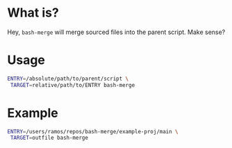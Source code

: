 # What is?

Hey, `bash-merge` will merge sourced files into the parent script. Make sense?


# Usage
```bash
ENTRY=/absolute/path/to/parent/script \
 TARGET=relative/path/to/ENTRY bash-merge
```

# Example
```bash
ENTRY=/users/ramos/repos/bash-merge/example-proj/main \
 TARGET=outfile bash-merge
```
